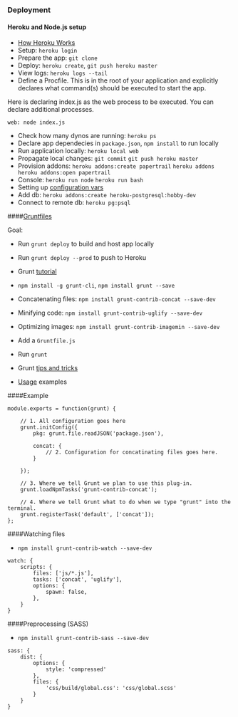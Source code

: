### Deployment

#### Heroku and Node.js setup

- [How Heroku Works](https://devcenter.heroku.com/articles/how-heroku-works)
- Setup: `heroku login`
- Prepare the app: `git clone`
- Deploy: `heroku create`, `git push heroku master`
- View logs: `heroku logs --tail`
- Define a Procfile. This is in the root of your application and explicitly declares what command(s) should be executed to start the app.

Here is declaring index.js as the web process to be executed. You can declare additional processes.

```
web: node index.js
```

- Check how many dynos are running: `heroku ps`
- Declare app dependecies in `package.json`, `npm install` to run locally
- Run application locally: `heroku local web`
- Propagate local changes: `git commit` `git push heroku master`
- Provision addons: `heroku addons:create papertrail` `heroku addons` ` heroku addons:open papertrail`
- Console: `heroku run node` `heroku run bash`
- Setting up [configuration vars](https://devcenter.heroku.com/articles/getting-started-with-nodejs#define-config-vars)
- Add db: `heroku addons:create heroku-postgresql:hobby-dev`
- Connect to remote db: `heroku pg:psql`

####[Gruntfiles](http://gruntjs.com/)

Goal:

- Run `grunt deploy` to build and host app locally
- Run `grunt deploy --prod` to push to Heroku

- Grunt [tutorial](https://24ways.org/2013/grunt-is-not-weird-and-hard/)
- `npm install -g grunt-cli`, `npm install grunt --save`
- Concatenating files: `npm install grunt-contrib-concat --save-dev`
- Minifying code: `npm install grunt-contrib-uglify --save-dev`
- Optimizing images: `npm install grunt-contrib-imagemin --save-dev`
- Add a `Gruntfile.js`
- Run `grunt`
- Grunt [tips and tricks](https://ponyfoo.com/articles/grunt-tips-and-tricks)
- [Usage](https://github.com/gruntjs/grunt-contrib-concat#usage-examples) examples

####Example

```
module.exports = function(grunt) {

    // 1. All configuration goes here 
    grunt.initConfig({
        pkg: grunt.file.readJSON('package.json'),

        concat: {
            // 2. Configuration for concatinating files goes here.
        }

    });

    // 3. Where we tell Grunt we plan to use this plug-in.
    grunt.loadNpmTasks('grunt-contrib-concat');

    // 4. Where we tell Grunt what to do when we type "grunt" into the terminal.
    grunt.registerTask('default', ['concat']);
};
```

####Watching files

- `npm install grunt-contrib-watch --save-dev`

```
watch: {
    scripts: {
        files: ['js/*.js'],
        tasks: ['concat', 'uglify'],
        options: {
            spawn: false,
        },
    } 
}
```

####Preprocessing (SASS)

- `npm install grunt-contrib-sass --save-dev`

```
sass: {
    dist: {
        options: {
            style: 'compressed'
        },
        files: {
            'css/build/global.css': 'css/global.scss'
        }
    } 
}
```


